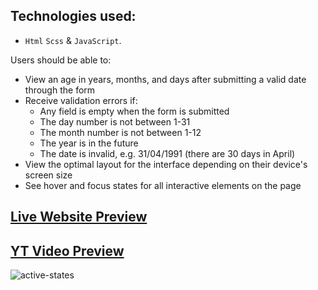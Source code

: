 ## Technologies used:

- `Html` `Scss` & `JavaScript`.

Users should be able to:

- View an age in years, months, and days after submitting a valid date through the form
- Receive validation errors if:
  - Any field is empty when the form is submitted
  - The day number is not between 1-31
  - The month number is not between 1-12
  - The year is in the future
  - The date is invalid, e.g. 31/04/1991 (there are 30 days in April)
- View the optimal layout for the interface depending on their device's screen size
- See hover and focus states for all interactive elements on the page

## [Live Website Preview](https://age-calculator-cyan.vercel.app/)

## [YT Video Preview]()

![active-states](https://user-images.githubusercontent.com/95870159/234116897-b74fec09-e544-43d3-b17f-4b12a91f4070.jpg)

